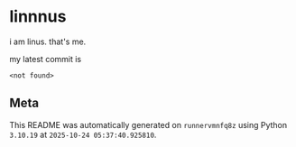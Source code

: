 # linnnus

i am linus. that's me.

my latest commit is

```
<not found>
```

## Meta

This README was automatically generated on `runnervmnfq8z` using Python
`3.10.19` at `2025-10-24 05:37:40.925810`.
